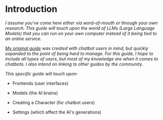 # Introduction

_I assume you've come here either via word-of-mouth or through your own research. This guide will touch upon the world of LLMs (Large Language Models) that you can run on your own computer instead of it being tied to an online service._

_[My original guide](https://old.reddit.com/user/Crataco/comments/zuowi9/opensource_chatbot_companions/) was created with chatbot users in mind, but quickly expanded to the point of being hard to manage. For this guide, I hope to include all types of users, but most of my knowledge are when it comes to chatbots. I also intend on linking to other guides by the community._

_This specific guide will touch upon:_

- Frontends (user interfaces)

- Models (the AI brains)

- Creating a Character (for chatbot users)

- Settings (which affect the AI's generations)
